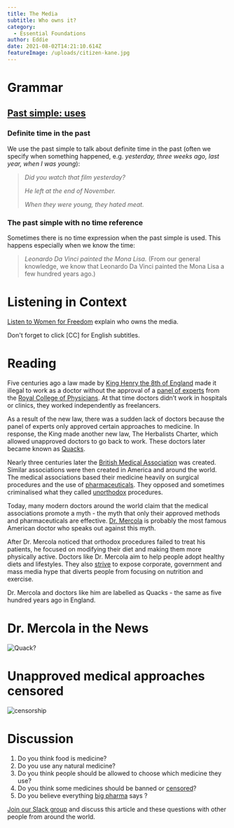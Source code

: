 ```yaml
---
title: The Media
subtitle: Who owns it?
category:
  - Essential Foundations
author: Eddie
date: 2021-08-02T14:21:10.614Z
featureImage: /uploads/citizen-kane.jpg
---
```

# Grammar

## [Past simple: uses](https://dictionary.cambridge.org/us/grammar/british-grammar/past-simple-i-worked?q=simple+past)

### Definite time in the past

We use the past simple to talk about definite time in the past (often we specify when something happened, e.g. *yesterday, three weeks ago, last year, when I was young*):

> *Did you watch that film yesterday?*
>
> *He left at the end of November.*
>
> *When they were young, they hated meat.*

### The past simple with no time reference

Sometimes there is no time expression when the past simple is used. This happens especially when we know the time:

> *Leonardo Da Vinci painted the Mona Lisa.* (From our general knowledge, we know that Leonardo Da Vinci painted the Mona Lisa a few hundred years ago.)

# Listening in Context

[](https://www.youtube.com/watch?v=D2t4u_tEefM&t=6s)[Listen to Women for Freedom](https://www.youtube.com/watch?v=D2t4u_tEefM&t=6s) explain who owns the media.

Don't forget to click \[CC] for English subtitles.

# Reading

Five centuries ago a law made by [King Henry the 8th of England](https://www.royal.uk/henry-viii) made it illegal to work as a doctor without the approval of a [panel of experts](https://www.collinsdictionary.com/dictionary/english/expert-panel) from the [Royal College of Physicians](https://www.rcplondon.ac.uk/about-us/who-we-are/history-royal-college-physicians). At that time doctors didn’t work in hospitals or clinics, they worked independently as freelancers. 

As a result of the new law, there was a sudden lack of doctors because the panel of experts only approved certain approaches to medicine. In response, the King made another new law, The Herbalists Charter, which allowed unapproved doctors to go back to work. These doctors later became known as [Quacks](https://www.collinsdictionary.com/dictionary/english/quack). 

Nearly three centuries later the [British Medical Association](https://www.bma.org.uk/) was created. Similar associations were then created in America and around the world. The medical associations based their medicine heavily on surgical procedures and the use of [pharmaceuticals](https://www.collinsdictionary.com/dictionary/english/pharmaceutical). They opposed and sometimes criminalised what they called [unorthodox](https://www.collinsdictionary.com/dictionary/english/unorthodox) procedures. 

Today, many modern doctors around the world claim that the medical associations promote a myth - the myth that only their approved methods and pharmaceuticals are effective. [Dr. Mercola](https://www.mercola.com/forms/background.htm) is probably the most famous American doctor who speaks out against this myth. 

After Dr. Mercola noticed that orthodox procedures failed to treat his patients, he focused on modifying their diet and making them more physically active. Doctors like Dr. Mercola aim to help people adopt healthy diets and lifestyles. They also [strive](https://www.collinsdictionary.com/dictionary/english/strive) to expose corporate, government and mass media hype that diverts people from focusing on nutrition and exercise. 

Dr. Mercola and doctors like him are labelled as Quacks - the same as five hundred years ago in England.

# Dr. Mercola in the News

![Quack?](/uploads/quack.png "Quack?")

# Unapproved medical approaches censored

![censorship ](/uploads/censored-internet-user-big-tech.jpg "censorship")

# Discussion

1. Do you think food is medicine?
2. Do you use any natural medicine?
3. Do you think people should be allowed to choose which medicine they use?
4. Do you think some medicines should be banned or [censored](https://dictionary.cambridge.org/us/dictionary/english/censor)?
5. Do you believe everything [big pharma](https://dictionary.cambridge.org/us/dictionary/english/big-pharma) says ?

[Join our Slack group](https://join.slack.com/t/essential-english/shared_invite/zt-stozzkc3-BacHatpqgrT3b0ilvdDqGQ) and discuss this article and these questions with other people from around the world.